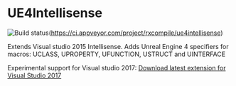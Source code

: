 # UE4Intellisense
![Build status](https://ci.appveyor.com/api/projects/status/dlpd3xttqcpvkkfk?svg=true)(https://ci.appveyor.com/project/rxcompile/ue4intellisense)

Extends Visual studio 2015 Intellisense. Adds Unreal Engine 4 specifiers for macros: UCLASS, UPROPERTY, UFUNCTION, USTRUCT and UINTERFACE

Experimental support for Visual studio 2017: [Download latest extension for Visual Studio 2017](https://github.com/rxcompile/UE4Intellisense/releases/latest)
